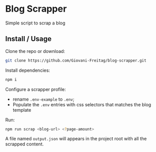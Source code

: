 # Blog Scrapper

Simple script to scrap a blog


## Install / Usage

Clone the repo or download:
```sh
git clone https://github.com/Giovani-Freitag/blog-scrapper.git
```

Install dependencies:
```sh
npm i
```

Configure a scrapper profile:
- rename `.env-example` to `.env`;
- Populate the `.env` entries with css selectors that matches the blog template

Run:
```sh
npm run scrap <blog-url> <?page-amount>
```

A file named `output.json` will appears in the project root with all the scrapped content.